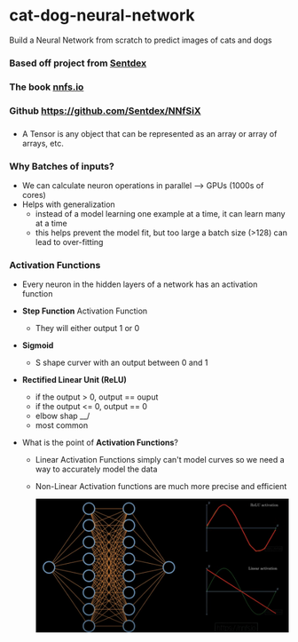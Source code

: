 # cat-dog-neural-network

Build a Neural Network from scratch to predict images of cats and dogs

### Based off project from [Sentdex](https://www.youtube.com/watch?v=Wo5dMEP_BbI&list=PLQVvvaa0QuDcjD5BAw2DxE6OF2tius3V3)

### The book [nnfs.io](https://nnfs.io/)

### Github https://github.com/Sentdex/NNfSiX

###

- A Tensor is any object that can be represented as an array or array of arrays, etc.

### Why Batches of inputs?

- We can calculate neuron operations in parallel --> GPUs (1000s of cores)
- Helps with generalization
  - instead of a model learning one example at a time, it can learn many at a time
  - this helps prevent the model fit, but too large a batch size (>128) can lead to over-fitting

### Activation Functions

- Every neuron in the hidden layers of a network has an activation function
- **Step Function** Activation Function
  - They will either output 1 or 0
- **Sigmoid**
  - S shape curver with an output between 0 and 1
- **Rectified Linear Unit (ReLU)**

  - if the output > 0, output == ouput
  - if the output <= 0, output == 0
  - elbow shap \_\_/
  - most common

- What is the point of **Activation Functions**?

  - Linear Activation Functions simply can't model curves
    so we need a way to accurately model the data
  - Non-Linear Activation functions are much more precise and efficient
    <br>

    ![linear-activation-function](https://github.com/kawgh1/cat-dog-neural-network/blob/main/images/linear%20activation%20function.png)
